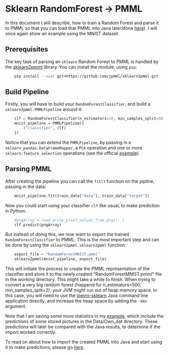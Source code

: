 # Sklearn RandomForest -> PMML
In this document I will describe, how to train a Random Forest and parse it to PMML so that you can load that PMML into Java later(done [here](https://github.com/Matleo/MLPython2Java/tree/develop/MaschineLearning4J/src/main/java/RandomForest)). I will once again show an example using the MNIST dataset.

## Prerequisites
The key task of parsing an `sklearn` Random Forest to PMML is handled by the [sklearn2pmml](https://github.com/jpmml/sklearn2pmml) library. You can install the module, using `pip`:
```bash
	pip install --user git+https://github.com/jpmml/sklearn2pmml.git
```

## Build Pipeline
Firstly, you will have to build your `RandomForestClassifier`, and build a `sklearn2pmml.PMMLPipeline` around it:
```python
	clf = RandomForestClassifier(n_estimators=10, min_samples_split=50)
	mnist_pipeline = PMMLPipeline([
		("classifier", clf)
	])
```
Notice that you can extend the `PMMLPipeline`, by passing in a `sklearn_pandas.DataFrameMapper`, a `PCA` operation and one or more `sklearn.feature_selection` operations (see the official [example](https://github.com/jpmml/sklearn2pmml)).

## Parsing PMML
After creating the pipeline you can call the `fit()` function on the pipline, passing in the data:
```python
	mnist_pipeline.fit(train_data["data"], train_data["target"])
```
Now you could start using your classifier `clf` like usual, to make prediction in Python:
```python
	#pngArray = read_array_pixel_values_from_png(...)
	clf.predict(pngArray)
```
But instead of doing this, we now want to export the trained `RandomForestClassifier` to PMML. This is the most important step and can be done by using the `sklearn2pmml.sklearn2pmml` function:
```python
	export_file = "RandomForestMNIST.pmml"
	sklearn2pmml(mnist_pipeline, export_file)
```
This will initiate the process to create the PMML representation of the classifier and store it to the newly created "RandomForestMNIST.pmml" file in the working directory. This might take a while to finish. When trying to convert a very big random forest (happend for n_estimators=500, min_samples_split=2), your JVM might run out of heap memory space. In this case, you will need to use the [jpmml-sklearn](https://github.com/jpmml/jpmml-sklearn) Java command line application directly, and increase the heap space by adding the `-Xmx` argument.

Note that I am saving some more statistics in my [example](https://github.com/Matleo/MLPython2Java/blob/develop/Maschine%20Learning/RandomForest/MaaS/train.py), which include the predictions of some stored pictures in the Data/Own_dat directory. These predictions will later be compared with the Java results, to determine if the import worked correctly.

To read on about how to import the created PMML into Java and start using it to make predictions, please go [here](https://github.com/Matleo/MLPython2Java/tree/develop/MaschineLearning4J/src/main/java/RandomForest).